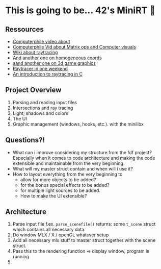 # This is going to be... 42's MiniRT 🥳

## Ressources

- [Computerphile video about](https://www.youtube.com/watch?v=ezXGTRSx1g8)
- [Computerphile Vid about Matrix ops and Computer visuals](https://www.youtube.com/watch?v=vQ60rFwh2ig)
- [Wiki about raytracing](https://en.wikipedia.org/wiki/Ray_tracing_(graphics))
- [And another one on homogeneous coords](https://www.youtube.com/watch?v=o-xwmTODTUI)
- [aand another one on 3d game graphics](https://www.youtube.com/watch?v=U0_ONQQ5ZNM)
- [Raytracer in one weekend](https://raytracing.github.io/books/RayTracingInOneWeekend.html)
- [An introduction to raytracing in C](https://www.jakobmaier.at/posts/raytracing/)


## Project Overview

1) Parsing and reading input files
2) Intersections and ray tracing
3) Light, shadows and colors
4) The UI
4) Graphic management (windows, hooks, etc.). with the minilibx

## Questions?!

- What can i improve considering my structure from the fdf project? Especially
  when it comes to code architecture and making the code extensible and
  maintainable from the very beginning.
- What will my master struct contain and when will i use it?
- How to layout everything from the very beginning to
  + allow for more objects to be added?
  + for the bonus special effects to be added?
  + for multiple light sources to be added.
  + How to make the UI extensible?

## Architecture

1. Parse input file f.ex. `parse_scenefile()` returns: some `t_scene` struct
   which contains all necessary data.
2. Do window MLX / X / openGL whatever setup
3. Add all necessary mlx stuff to master struct together with the scene struct.
4. Pass this to the rendering function -> display window, program is running
5. 

